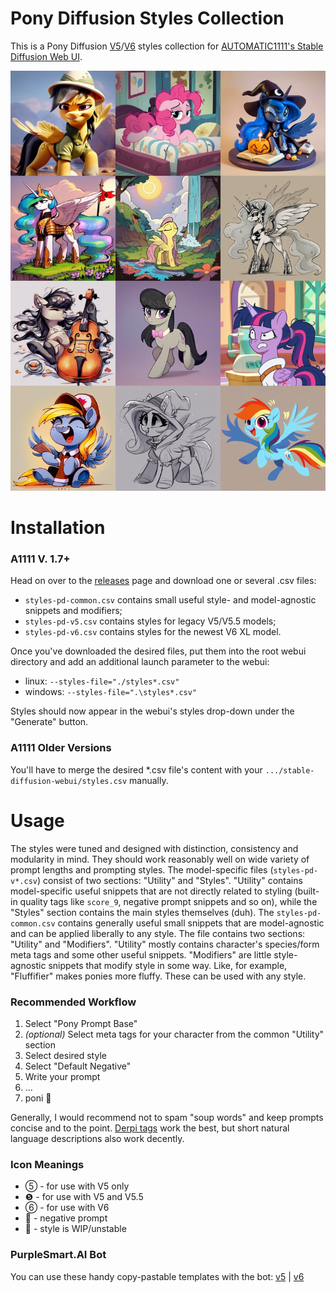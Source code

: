 # Pony Diffusion Styles Collection
This is a Pony Diffusion [V5](https://civitai.com/models/95367/pony-diffusion-v5)/[V6](https://purplesmart.ai) styles collection for [AUTOMATIC1111's Stable Diffusion Web UI](https://github.com/AUTOMATIC1111/stable-diffusion-webui).

![Showcase](showcase.webp)

# Installation
### A1111 V. 1.7+
Head on over to the [releases](https://github.com/Siberpone/pd-styles/releases/latest) page and download one or several .csv files:

* `styles-pd-common.csv` contains small useful style- and model-agnostic snippets and modifiers;
* `styles-pd-v5.csv` contains styles for legacy V5/V5.5 models;
* `styles-pd-v6.csv` contains styles for the newest V6 XL model.

Once you've downloaded the desired files, put them into the root webui directory and add an additional launch parameter to the webui:

* linux: `--styles-file="./styles*.csv"`
* windows: `--styles-file=".\styles*.csv"`

Styles should now appear in the webui's styles drop-down under the "Generate" button.

### A1111 Older Versions
You'll have to merge the desired *.csv file's content with your `.../stable-diffusion-webui/styles.csv` manually.

# Usage
The styles were tuned and designed with distinction, consistency and modularity in mind. They should work reasonably well on wide variety of prompt lengths and prompting styles. The model-specific files (`styles-pd-v*.csv`) consist of two sections: "Utility" and "Styles". "Utility" contains model-specific useful snippets that are not directly related to styling (built-in quality tags like `score_9`, negative prompt snippets and so on), while the "Styles" section contains the main styles themselves (duh). The `styles-pd-common.csv` contains generally useful small snippets that are model-agnostic and can be applied liberally to any style. The file contains two sections: "Utility" and "Modifiers". "Utility" mostly contains character's species/form meta tags and some other useful snippets. "Modifiers" are little style-agnostic snippets that modify style in some way. Like, for example, "Fluffifier" makes ponies more fluffy. These can be used with any style.

### Recommended Workflow

1. Select "Pony Prompt Base"
2. *(optional)* Select meta tags for your character from the common "Utility" section
3. Select desired style
4. Select "Default Negative"
5. Write your prompt
6. ...
7. poni 🦄

Generally, I would recommend not to spam "soup words" and keep prompts concise and to the point. [Derpi tags](https://derpibooru.org/tags) work the best, but short natural language descriptions also work decently.

### Icon Meanings

* ⑤  - for use with V5 only
* ❺  - for use with V5 and V5.5
* ⑥  - for use with V6
* 🚫 - negative prompt
* 🚧 - style is WIP/unstable

### PurpleSmart.AI Bot

You can use these handy copy-pastable templates with the bot: [v5](psai-template-v5.md) | [v6](psai-template-v6.md)
